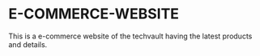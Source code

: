 # E-COMMERCE-WEBSITE
This is a e-commerce website of the techvault having the latest products and details.
